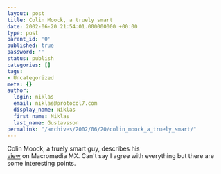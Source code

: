 ```yaml
---
layout: post
title: Colin Moock, a truely smart
date: 2002-06-20 21:54:01.000000000 +00:00
type: post
parent_id: '0'
published: true
password: ''
status: publish
categories: []
tags:
- Uncategorized
meta: {}
author:
  login: niklas
  email: niklas@protocol7.com
  display_name: Niklas
  first_name: Niklas
  last_name: Gustavsson
permalink: "/archives/2002/06/20/colin_moock_a_truely_smart/"
---
```

Colin Moock, a truely smart guy, describes his  
[view](http://www.oreillynet.com/pub/a/javascript/2002/06/18/flashmx.html) on Macromedia MX. Can't say I agree with everything but there are some interesting points.

